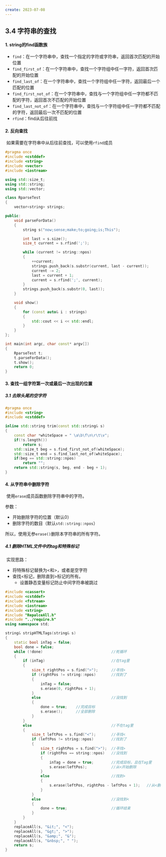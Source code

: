 ```yaml
---
create: 2023-07-08
---
```

## 3.4 字符串的查找

#### 1. string的find函数族

* `find`：在一个字符串中，查找一个指定的字符或字符串，返回首次匹配的开始位置
* `find_first_of`：在一个字符串中，查找一个字符组中任一字符，返回首次匹配的开始位置
* `find_last_of`：在一个字符串中，查找一个字符组中任一字符，返回最后一个匹配的位置
* `find_first_not_of`：在一个字符串中，查找与一个字符组中任一字符都不匹配的字符，返回首次不匹配的开始位置
* `find_last_not_of`：在一个字符串中，查找与一个字符组中任一字符都不匹配的字符，返回最后一次不匹配的位置
* `rfind`：find从后往前找

#### 2. 反向查找

​	如果需要在字符串中从后往前查找，可以使用`rfind`成员

```C++
#pragma once
#include <cstddef>
#include <string>
#include <vector>
#include <iostream>

using std::size_t;
using std::string;
using std::vector;

class RparseTest
{
    vector<string> strings;

public:
    void parseForData()
    {
        string s("now;sense;make;to;going;is;This");

        int last = s.size();
        size_t current = s.rfind(';');

        while (current != string::npos)
        {
            ++current;
            strings.push_back(s.substr(current, last - current));
            current -= 2;
            last = current + 1;
            current = s.rfind(';', current);
        }
        strings.push_back(s.substr(0, last));
    }

    void show()
    {
        for (const auto& i : strings)
        {
            std::cout << i << std::endl;
        }
    }
};

int main(int argc, char const* argv[])
{
    RparseTest t;
    t.parseForData();
    t.show();
    return 0;
}
```

#### 3. 查找一组字符第一次或最后一次出现的位置

##### 3.1 去除头尾的空字符

```C++
#pragma once
#include <string>
#include <cstddef>

inline std::string trim(const std::string& s)
{
    const char *whiteSpace = " \a\b\f\n\r\t\v";
    if(!s.length())
        return s;
    std::size_t beg = s.find_first_not_of(whiteSpace);
    std::size_t end = s.find_last_not_of(whiteSpace);
    if(beg == std::string::npos)
        return "";
    return std::string(s, beg, end - beg + 1);
}
```

#### 4. 从字符串中删除字符

​	使用`erase`成员函数删除字符串中的字符。

参数：

* 开始删除字符的位置（默认0）
* 删除字符的数目（默认`std::string::npos`）

所以，使用无参`erase()`删除本字符串的所有字符。

##### 4.1 删除HTML文件中的tag和特殊标记

​	实现思路：

* 将特殊标记替换为<和>，或者是空字符
* 查找<标记，删除直到>标记的所有。
	* 设置静态变量标记防止中间字符串被跳过

```C++
#include <cassert>
#include <cstddef>
#include <fstream>
#include <iostream>
#include <string>
#include "RepalceAll.h"
#include "../require.h"
using namespace std;

string& stripHTMLTags(string& s)
{
	static bool inTag = false;
	bool done = false;
	while (!done)								//死循环
	{
		if (inTag)								//在tag里
		{
			size_t rightPos = s.find(">");		//寻找>
			if (rightPos != string::npos) 		//找到了
			{
				inTag = false;
				s.erase(0, rightPos + 1);
			}
			else								//没找到
			{
				done = true;	//完成目标
				s.erase();		//全部删除
			}
		}
		else									//不在tag里
		{
			size_t leftPos = s.find("<");		//寻找<
			if (leftPos != string::npos)		//找到了
			{
				size_t rightPos = s.find(">");	//寻找>
				if (rightPos == string::npos)	//没找到
				{
					inTag = done = true;		//完成目标，且在Tag里
					s.erase(leftPos);			//从<开始删除
				}
				else							//找到>
				{
					s.erase(leftPos, rightPos - leftPos + 1);	//从<删除到>
				}
			}
			else								//没找到<
			{
				done = true;					//循环结束
			}
		}
	}
	replaceAll(s, "&it;", "<");
	replaceAll(s, "&gt;", ">");
	replaceAll(s, "&amp;", "&");
	replaceAll(s, "&nbsp;", " ");
	return s;
}
```

